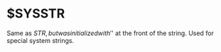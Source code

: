 # $SYSSTR
Same as $STR, but was initialized with '$' at the front of the string. Used for special system strings. 
